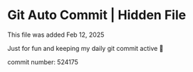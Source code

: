 # Git Auto Commit | Hidden File

This file was added Feb 12, 2025

Just for fun and keeping my daily git commit active 🤪

commit number: 524175
